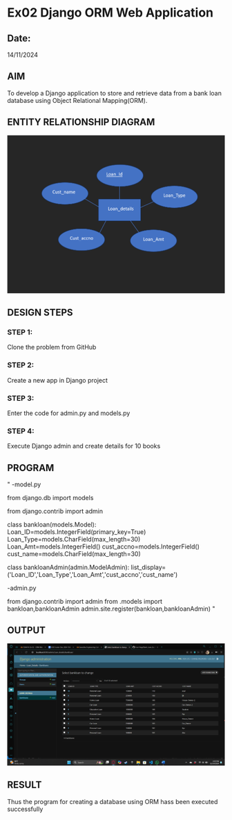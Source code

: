 # Ex02 Django ORM Web Application
## Date: 
14/11/2024
## AIM
To develop a Django application to store and retrieve data from a bank loan database using Object Relational Mapping(ORM).

## ENTITY RELATIONSHIP DIAGRAM

![alt text](image.png)

## DESIGN STEPS

### STEP 1:
Clone the problem from GitHub

### STEP 2:
Create a new app in Django project

### STEP 3:
Enter the code for admin.py and models.py

### STEP 4:
Execute Django admin and create details for 10 books

## PROGRAM

"
-model.py

from django.db import models

from django.contrib import admin

class bankloan(models.Model):
    Loan_ID=models.IntegerField(primary_key=True)
    Loan_Type=models.CharField(max_length=30)
    Loan_Amt=models.IntegerField()
    cust_accno=models.IntegerField()
    cust_name=models.CharField(max_length=30)

class bankloanAdmin(admin.ModelAdmin):
    list_display=('Loan_ID','Loan_Type','Loan_Amt','cust_accno','cust_name')

-admin.py

from django.contrib import admin
from .models import bankloan,bankloanAdmin
admin.site.register(bankloan,bankloanAdmin)
"

## OUTPUT

![alt text](image-1.png)


## RESULT
Thus the program for creating a database using ORM hass been executed successfully
